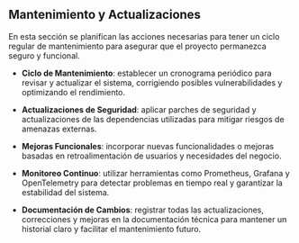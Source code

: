 ## Mantenimiento y Actualizaciones

En esta sección se planifican las acciones necesarias para tener un ciclo regular de mantenimiento para asegurar que el proyecto permanezca seguro y funcional.

- **Ciclo de Mantenimiento**: establecer un cronograma periódico para revisar y actualizar el sistema, corrigiendo posibles vulnerabilidades y optimizando el rendimiento.

- **Actualizaciones de Seguridad**: aplicar parches de seguridad y actualizaciones de las dependencias utilizadas para mitigar riesgos de amenazas externas.

- **Mejoras Funcionales**: incorporar nuevas funcionalidades o mejoras basadas en retroalimentación de usuarios y necesidades del negocio.

- **Monitoreo Continuo**: utilizar herramientas como Prometheus, Grafana y OpenTelemetry para detectar problemas en tiempo real y garantizar la estabilidad del sistema.

- **Documentación de Cambios**: registrar todas las actualizaciones, correcciones y mejoras en la documentación técnica para mantener un historial claro y facilitar el mantenimiento futuro.
